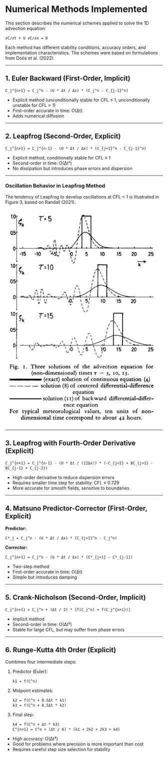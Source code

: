 # Numerical Methods Implemented

This section describes the numerical schemes applied to solve the 1D advection equation:

    ∂C/∂t + U ∂C/∂x = 0

Each method has different stability conditions, accuracy orders, and implementation characteristics. The schemes were based on formulations from Doös et al. (2022).

---

## 1. Euler Backward (First-Order, Implicit)

    C_j^{n+1} = C_j^n - (U * Δt / Δx) * (C_j^n - C_{j-1}^n)

- Explicit method (unconditionally stable for CFL ≤ 1, unconditionally unstable for CFL > 1)
- First-order accurate in time: O(Δt)
- Adds numerical diffusion

---

## 2. Leapfrog (Second-Order, Explicit)

    C_j^{n+1} = C_j^{n-1} - (U * Δt / Δx) * (C_{j+1}^n - C_{j-1}^n)

- Explicit method, conditionally stable for CFL ≤ 1
- Second-order in time: O(Δt²)
- No dissipation but introduces phase errors and dispersion

---
### Oscillation Behavior in Leapfrog Method

The tendency of Leapfrog to develop oscillations at CFL < 1 is illustrated in Figure 3, based on Randall (2021).

![Figura 3 - Oscillations in centered difference schemes (Randall, 2021)](images/figura3_randall.png)

---

## 3. Leapfrog with Fourth-Order Derivative (Explicit)

    C_j^{n+1} = C_j^{n-1} - (U * Δt / (12Δx)) * (-C_{j+2} + 8C_{j+1} - 8C_{j-1} + C_{j-2})

- High-order derivative to reduce dispersion errors
- Requires smaller time step for stability: CFL ≤ 0.729
- More accurate for smooth fields, sensitive to boundaries

---

## 4. Matsuno Predictor-Corrector (First-Order, Explicit)

**Predictor:**

    C*_j = C_j^n - (U * Δt / Δx) * (C_{j+1}^n - C_j^n)

**Corrector:**

    C_j^{n+1} = C_j^n - (U * Δt / Δx) * (C*_{j+1} - C*_{j-1})

- Two-step method
- First-order accurate in time: O(Δt)
- Simple but introduces damping

---

## 5. Crank-Nicholson (Second-Order, Implicit)

    C_j^{n+1} = C_j^n + (Δt / 2) * [f(C_j^n) + f(C_j^{n+1})]

- Implicit method
- Second-order in time: O(Δt²)
- Stable for large CFL, but may suffer from phase errors

---

## 6. Runge-Kutta 4th Order (Explicit)

Combines four intermediate steps:

1. Predictor (Euler):

       k1 = f(C^n)

2. Midpoint estimates:

       k2 = f(C^n + 0.5Δt * k1)
       k3 = f(C^n + 0.5Δt * k2)

3. Final step:

       k4 = f(C^n + Δt * k3)
       C^{n+1} = C^n + (Δt / 6) * (k1 + 2k2 + 2k3 + k4)

- High accuracy: O(Δt⁴)
- Good for problems where precision is more important than cost
- Requires careful step size selection for stability


